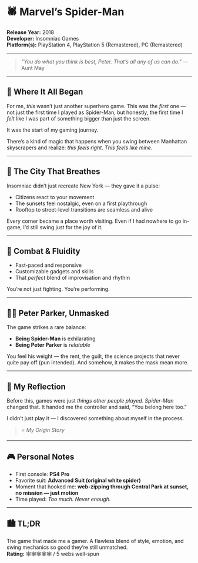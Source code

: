 # 🕷️ Marvel’s Spider-Man

**Release Year:** 2018  
**Developer:** Insomniac Games  
**Platform(s):** PlayStation 4, PlayStation 5 (Remastered), PC (Remastered)

---

> _"You do what you think is best, Peter. That’s all any of us can do."_ — Aunt May

---

## 🧵 Where It All Began

For me, *this* wasn’t just another superhero game. This was the *first* one — not just the first time I played as Spider-Man, but honestly, the first time I *felt* like I was part of something bigger than just the screen.

It was the start of my gaming journey.

There’s a kind of magic that happens when you swing between Manhattan skyscrapers and realize: *this feels right*. *This feels like mine*.

---

## 🗽 The City That Breathes

Insomniac didn’t just recreate New York — they gave it a pulse:
- Citizens react to your movement  
- The sunsets feel nostalgic, even on a first playthrough  
- Rooftop to street-level transitions are seamless and alive  

Every corner became a place worth visiting. Even if I had nowhere to go in-game, I’d still swing just for the joy of it.

---

## 🤺 Combat & Fluidity

- Fast-paced and responsive  
- Customizable gadgets and skills  
- That *perfect* blend of improvisation and rhythm  

You’re not just fighting. You’re performing.

---

## 🧑‍🔬 Peter Parker, Unmasked

The game strikes a rare balance:  
- **Being Spider-Man** is exhilarating  
- **Being Peter Parker** is *relatable*  

You feel his weight — the rent, the guilt, the science projects that never quite pay off (pun intended). And somehow, it makes the mask mean more.

---

## 🧠 My Reflection

Before this, games were just *things other people played*. *Spider-Man* changed that. It handed me the controller and said, “You belong here too.”

I didn’t just play it — I discovered something about myself in the process.

> ⭐ *My Origin Story*

---

## 🎮 Personal Notes

- First console: **PS4 Pro**  
- Favorite suit: **Advanced Suit (original white spider)**  
- Moment that hooked me: **web-zipping through Central Park at sunset, no mission — just motion**  
- Time played: *Too much. Never enough.*

---

## 🏙️ TL;DR

The game that made me a gamer. A flawless blend of style, emotion, and swing mechanics so good they’re still unmatched.  
**Rating:** 🕸️🕸️🕸️🕸️🕸️ / 5 webs well-spun
